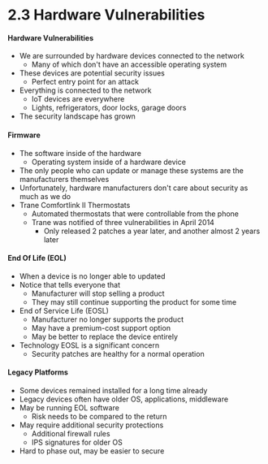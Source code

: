 # 2.3 Hardware Vulnerabilities

#### Hardware Vulnerabilities
- We are surrounded by hardware devices connected to the network
    - Many of which don't have an accessible operating system
- These devices are potential security issues
    - Perfect entry point for an attack
- Everything is connected to the network
    - IoT devices are everywhere
    - Lights, refrigerators, door locks, garage doors
- The security landscape has grown

#### Firmware
- The software inside of the hardware
    - Operating system inside of a hardware device
- The only people who can update or manage these systems are the manufacturers themselves
- Unfortunately, hardware manufacturers don't care about security as much as we do
- Trane Comfortlink II Thermostats
    - Automated thermostats that were controllable from the phone
    - Trane was notified of three vulnerabilities in April 2014
        - Only released 2 patches a year later, and another almost 2 years later

#### End Of Life (EOL)
- When a device is no longer able to updated
- Notice that tells everyone that
    - Manufacturer will stop selling a product
    - They may still continue supporting the product for some time
- End of Service Life (EOSL)
    - Manufacturer no longer supports the product
    - May have a premium-cost support option
    - May be better to replace the device entirely
- Technology EOSL is a significant concern
    - Security patches are healthy for a normal operation

#### Legacy Platforms
- Some devices remained installed for a long time already
- Legacy devices often have older OS, applications, middleware
- May be running EOL software
    - Risk needs to be compared to the return
- May require additional security protections
    - Additional firewall rules
    - IPS signatures for older OS
- Hard to phase out, may be easier to secure